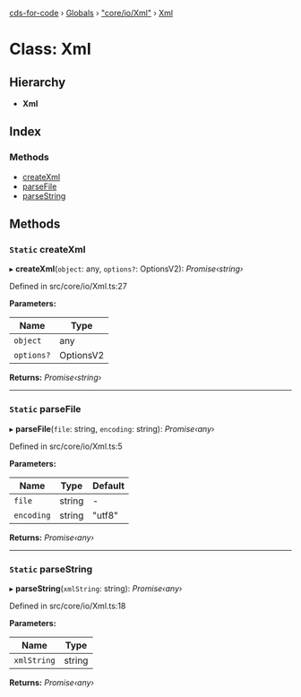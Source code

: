 [cds-for-code](../README.md) › [Globals](../globals.md) › ["core/io/Xml"](../modules/_core_io_xml_.md) › [Xml](_core_io_xml_.xml.md)

# Class: Xml

## Hierarchy

* **Xml**

## Index

### Methods

* [createXml](_core_io_xml_.xml.md#static-createxml)
* [parseFile](_core_io_xml_.xml.md#static-parsefile)
* [parseString](_core_io_xml_.xml.md#static-parsestring)

## Methods

### `Static` createXml

▸ **createXml**(`object`: any, `options?`: OptionsV2): *Promise‹string›*

Defined in src/core/io/Xml.ts:27

**Parameters:**

Name | Type |
------ | ------ |
`object` | any |
`options?` | OptionsV2 |

**Returns:** *Promise‹string›*

___

### `Static` parseFile

▸ **parseFile**(`file`: string, `encoding`: string): *Promise‹any›*

Defined in src/core/io/Xml.ts:5

**Parameters:**

Name | Type | Default |
------ | ------ | ------ |
`file` | string | - |
`encoding` | string | "utf8" |

**Returns:** *Promise‹any›*

___

### `Static` parseString

▸ **parseString**(`xmlString`: string): *Promise‹any›*

Defined in src/core/io/Xml.ts:18

**Parameters:**

Name | Type |
------ | ------ |
`xmlString` | string |

**Returns:** *Promise‹any›*
